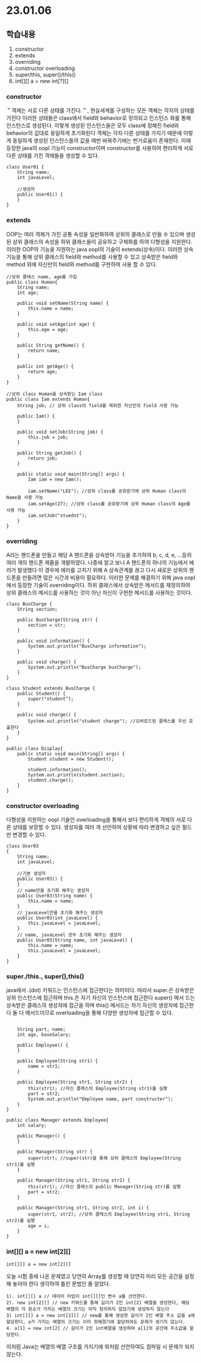 # 23.01.06

## 학습내용
1. constructor
2. extends
3. overriding
4. constructor overloading
5. super/this,  super()/this()
6. int[][] a = new int[?][]


### constructor
＂객체는 서로 다른 상태를 가진다.＂, 현실세계를 구성하는 모든 객체는 각자의 상태를 가진다 이러한 상태들은
class에서 field와 behavior로 정의되고 인스턴스 화를 통해 인스턴스로 생성된다. 
이렇게 생성된 인스턴스들은 모두 class에 정해진 field와 behavior의 값대로 동일하게 초기화된다
객체는 각자 다른 상태를 가지기 때문에 이렇게 동일하게 생성된 인스턴스들의 값을 매번 바꿔주기에는 번거로움이 존재한다.
이때 등장한 java의 oopl 기능이 constructor이며 constructor를 사용하여 편리하게 
서로 다른 상태를 가진 객체들을 생성할 수 있다.
```
class User01 {	
	String name;
	int javaLevel;

	//생성자
	public User01() {
	}
}
```


### extends
OOP는 여러 객체가 가진 공통 속성을 일반화하여 상위의 클래스로 만들 수 있으며 
생성된 상위 클래스의 속성을 하위 클래스들이 공유하고 구체화를 하여 다형성을 지원한다.
이러한 OOP의 기능을 지원하는 java oopl의 기술이 extends(상속)이다.
이러한 상속 기능을 통해 상위 클래스의 field와 method를 사용할 수 있고 상속받은 field와 method 외에 
자신만의 field와 method를 구현하여 사용 할 수 있다.

```
//상위 클래스 name, age를 가짐
public class Human{
	String name;
	int age;

	public void setName(String name) {
		this.name = name;
	}

	public void setAge(int age) {
		this.age = age;
	}

	public String getName() {
		return name;
	}

	public int getAge() {
		return age;
	}
}
```

```
//상위 class Human을 상속받는 Iam class
public class Iam extends Human{
	String job; // 상위 class의 field를 제외한 자신만의 field 사용 가능

	public Iam() {
	}
	
	public void setJob(String job) {
		this.job = job;
	}

	public String getJob() {
		return job;
	}
	
	public static void main(String[] args) {
		Iam iam = new Iam();
		
		iam.setName("LEE"); //상위 class를 공유받기에 상위 Human class의 Name을 사용 가능
		iam.setAge(27); //상위 class를 공유받기에 상위 Human class의 Age를 사용 가능
		iam.setJob("stuednt"); 
	}
}
```

### overriding
A라는 핸드폰을 만들고 해당 A 핸드폰을 상속받아 기능을 추가하여 b, c, d, e, ...등의 여러 개의 핸드폰 제품을 개발하였다. 나중에 알고 보니 A 핸드폰의 
하나의 기능에서 에러가 발생했다 이 경우에 에러를 고치기 위해 A 상속관계를 끊고 다시 새로운 상위의 핸드폰을 만들려면 많은 시간과 비용이 필요하다.
이러한 문제를 해결하기 위해 java oopl에서 등장한 기술이 overriding이다. 하위 클래스에서 상속받은 메서드를 재정의하여 상위 클래스의 메서드를 사용하는 것이
아닌 자신이 구현한 메서드를 사용하는 것이다. 

```
class BusCharge {
	String section;

	public BusCharge(String str) {
		section = str;
	}

	public void information() {
		System.out.println("BusCharge information");
	}

	public void charge() {
		System.out.println("BusCharge busCharge");
	}
}

class Student extends BusCharge {
	public Student() {
		super("student");
	}

	public void charge() {
		System.out.println("student charge"); //오버로드된 클래스를 우선 호출한다
	}
}

public class Display{
	public static void main(String[] args) {
		Student student = new Student();
		
		student.information();
		System.out.println(student.section);
		student.charge();
	}
}
```


### constructor overloading
다형성을 지원하는 oopl 기술인 overloading을 통해서 보다 편리하게 객체의 서로 다른 상태를 보장할 수 있다.
생성자를 여러 개 선언하여 상황에 따라 변경하고 싶은 필드만 변경할 수 있다.
```
class User03 
{
	String name;
	int javaLevel;

	//기본 생성자
	public User03() {
	}
	// name만을 초기화 해주는 생성자
	public User03(String name) {
		this.name = name;
	}
	// javaLevel만을 초기화 해주는 생성자
	public User03(int javaLevel) {
		this.javaLevel = javaLevel;
	}
	// name, javaLevel 모두 초기화 해주는 생성자
	public User03(String name, int javaLevel) {
		this.name = name;
		this.javaLevel = javaLevel;
	}	
}
```



### super./this., super(),this()
java에서 .(dot) 키워드는 인스턴스에 접근한다는 의미이다.
따라서 super.은 상속받은 상위 인스턴스에 접근하며 this.은 자기 자신의 인스턴스에 접근한다
super() 메서 드는 상속받은 클래스의 생성자에 접근을 하며 this() 메서드는 자기 자신의 생성자에 접근한다 둘 다 메서드이므로 overloading을 통해 다양한 생성자에 접근할 수 있다.

```public class Employee{
	
	String part, name;
	int age, baseSalary;

	public Employee() {
	}

	public Employee(String str1) {
		name = str1;
	}

	public Employee(String str1, String str2) {
		this(str1); //자신 클래스의 Employee(String str1)를 실행
		part = str2;
		System.out.println("Employee name, part constructer");
	}
}
```

```
public class Manager extends Employee{
	int salary;

	public Manager() {
	}

	public Manager(String str) {
		super(str); //super(str)을 통해 상위 클래스의 Employee(String str1)를 실행
	}
	
	public Manager(String str1, String str2) {
		this(str1); //자신 클래스의 public Manager(String str)를 실행
		part = str2; 
	}

	public Manager(String str1, String str2, int i) {
		super(str1, str2); //상위 클래스의 Employee(String str1, String str2)를 실행
		age = i;
	}
}

```

### int[][] a = new int[2][]
```
int[][] a = new int[2][]
```
오늘 시험 중에 나온 문제였고 당연히 Array를 생성할 때 당연히 미리 모든 공간을 설정해 놓아야 한다 생각하여 틀린 문법인 줄 알았다.
``` 
1). int[][] a // 데이터 타입이 int[][]인 변수 a를 선언한다.
2). new int[2][] // new 키워드를 통해 길이가 2인 int[2] 배열을 생성한다, 해당 배열의 각 원소가 가지는 배열의 크기는 아직 정의하지 않았기에 생성하지 않는다
3) int[][] a = new int[2][] // new를 통해 생성한 길이가 2인 배열 주소 값을 a에 할당한다, a가 가지는 배열의 크기는 이미 정해졌기에 할당하여도 문제가 생기지 않는다.
4. a[1] = new int[2] // 길이가 2인 int배열을 생성하여 a[1]의 공간에 주소값을 할당한다.
``` 
이처럼 Java는 배열의 배열 구조를 가지기에 위처럼 선언하여도 컴파일 시 문제가 되지 않는다.
